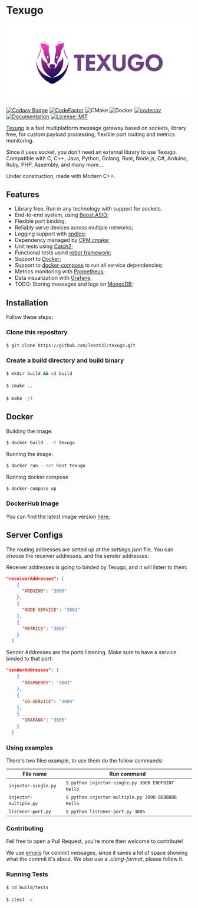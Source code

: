 # Texugo

![logo](images/logo.png)

[![Codacy Badge](https://app.codacy.com/project/badge/Grade/555c8f8825504a81804f4c41b75228cf)](https://www.codacy.com/manual/leozz37/texugo?utm_source=github.com&amp;utm_medium=referral&amp;utm_content=leozz37/texugo&amp;utm_campaign=Badge_Grade)
[![CodeFactor](https://www.codefactor.io/repository/github/leozz37/texugo/badge)](https://www.codefactor.io/repository/github/leozz37/texugo)
![CMake](https://github.com/leozz37/texugo/workflows/CMake/badge.svg)
![Docker](https://github.com/leozz37/texugo/workflows/Docker/badge.svg)
[![codecov](https://codecov.io/gh/leozz37/texugo/branch/master/graph/badge.svg)](https://codecov.io/gh/leozz37/texugo)
[![Documentation](https://codedocs.xyz/leozz37/texugo.svg)](https://codedocs.xyz/leozz37/texugo/)
[![License: MIT](https://img.shields.io/badge/License-MIT-yellow.svg)](https://opensource.org/licenses/MIT)

[Texugo](https://leozz37.github.io/texugo/) is a fast multiplatform message gateway based on sockets, library free, for custom payload processing, flexible port routing and metrics monitoring.

Since it uses socket, you don't need an external library to use Texugo. Compatible with C, C++, Java, Python, Golang, Rust, Node.js, C#, Arduino, Ruby, PHP, Assembly, and many more...

Under construction, made with Modern C++.

## Features

-   Library free. Run in any technology with support for sockets.
-   End-to-end system, using [Boost.ASIO](https://www.boost.org/doc/libs/1_66_0/doc/html/boost_asio.html);
-   Flexible port binding;
-   Reliably serve devices across multiple networks;
-   Logging support with [spdlog](https://github.com/gabime/spdlog);
-   Dependency managed by [CPM.cmake](https://github.com/TheLartians/CPM.cmake);
-   Unit tests using [Catch2](https://github.com/catchorg/Catch20);
-   Functional tests usind [robot framework](https://robotframework.org/);
-   Support to [Docker](https://www.docker.com/);
-   Support to [docker-compose](https://docs.docker.com/compose/) to run all service dependencies;
-   Metrics monitoring with [Prometheus](https://prometheus.io/);
-   Data visualization with [Grafana](https://grafana.com/);
-   TODO: Storing messages and logs on [MongoDB](https://www.mongodb.com/);

## Installation

Follow these steps:

### Clone this repository

```bash
$ git clone https://github.com/leozz37/texugo.git
```

### Create a build directory and build binary

```bash
$ mkdir build && cd build

$ cmake ..

$ make -j4
```

## Docker

Building the image:

```bash
$ docker build . -t texugo
```

Running the image:

```bash
$ docker run --net host texugo
```

Running docker compose

```bash
$ docker-compose up
```

### DockerHub Image

You can find the latest image version [here](https://hub.docker.com/repository/docker/leozz37/texugo);

## Server Configs

The routing addresses are setted up at the _settings.json_ file. You can choose the receiver addresses, and the sender addresses:

Receiver addresses is going to binded by Texugo, and it will listen to them:

```JSON
"receiverAddresses": [
    {
      "ARDUINO": "3000"
    },
    {
      "NODE-SERVICE": "3001"
    },
    {
      "METRICS": "3002"
    }
  ]
```

Sender Addresses are the ports listening. Make sure to have a service binded to that port:

```JSON
"senderAddresses": [
    {
      "RASPBERRY": "3003"
    },
    {
      "GO-SERVICE": "3004"
    },
    {
      "GRAFANA": "3005"
    }
  ]
```

### Using examples

There's two files example, to use them do the follow commands:

| File name              | Run command                                        |
| ---------------------- | -------------------------------------------------- |
| `injector-single.py`   | `$ python injector-single.py 3000 ENDPOINT Hello`  |
| `injector-multiple.py` | `$ python injector-multiple.py 3000 BBBBBBB Hello` |
| `listener-port.py`     | `$ python listener-port.py 3005`                   |

### Contributing

Fell free to open a Pull Request, you're more then welcome to contribute!

We use [emojis](https://gitmoji.carloscuesta.me) for commit messages, since it saves a lot of space showing what the commit it's about. We also use a _.clang-format_, please follow it.

### Running Tests

```bash
$ cd build/tests

$ ctest -V
```
